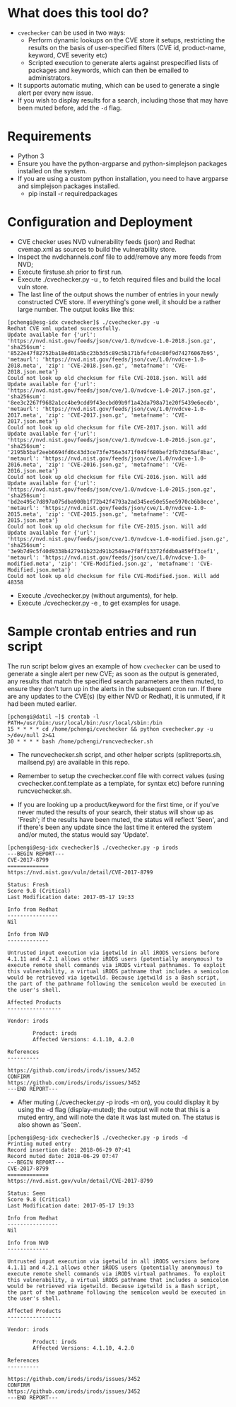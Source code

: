 # What does this tool do?

- `cvechecker` can be used in two ways:
    - Perform dynamic lookups on the CVE store it setups, restricting the results on the basis of user-specified filters (CVE id, product-name, keyword, CVE severity etc)
    - Scripted execution to generate alerts against prespecified lists of packages and keywords, which can then be emailed to administrators.
- It supports automatic muting, which can be used to generate a single alert per every new issue.
- If you wish to display results for a search, including those that may have been muted before, add the `-d` flag.

# Requirements

- Python 3
- Ensure you have the python-argparse and python-simplejson packages installed on the system.
- If you are using a custom python installation, you need to have argparse and simplejson packages installed.
    - pip install -r requiredpackages

# Configuration and Deployment

- CVE checker uses NVD vulnerability feeds (json) and Redhat cvemap.xml as sources to build the vulnerability store.
- Inspect the nvdchannels.conf file to add/remove any more feeds from NVD;
- Execute firstuse.sh prior to first run.
- Execute ./cvechecker.py -u , to fetch required files and build the local vuln store.
- The last line of the output shows the number of entries in your newly constructed CVE store. If everything's gone well, it should be a rather large number. The output looks like this:

```
[pchengi@esg-idx cvechecker]$ ./cvechecker.py -u
Redhat CVE xml updated successfully.
Update available for {'url': 'https://nvd.nist.gov/feeds/json/cve/1.0/nvdcve-1.0-2018.json.gz', 'sha256sum': '8522e47f82752ba18ed01a5bc23b3d5c89c5b171bfefc04c80f9d74276067b95', 'metaurl': 'https://nvd.nist.gov/feeds/json/cve/1.0/nvdcve-1.0-2018.meta', 'zip': 'CVE-2018.json.gz', 'metafname': 'CVE-2018.json.meta'}
Could not look up old checksum for file CVE-2018.json. Will add
Update available for {'url': 'https://nvd.nist.gov/feeds/json/cve/1.0/nvdcve-1.0-2017.json.gz', 'sha256sum': '8ee3c2267f9682a1cc4be9cdd9f43ecbd09b9f1a42da798a71e20f5439e6ecdb', 'metaurl': 'https://nvd.nist.gov/feeds/json/cve/1.0/nvdcve-1.0-2017.meta', 'zip': 'CVE-2017.json.gz', 'metafname': 'CVE-2017.json.meta'}
Could not look up old checksum for file CVE-2017.json. Will add
Update available for {'url': 'https://nvd.nist.gov/feeds/json/cve/1.0/nvdcve-1.0-2016.json.gz', 'sha256sum': '2195b5baf2eeb6694fd6c43d3ce73fe756e3471f049f680bef2fb7d365af8bac', 'metaurl': 'https://nvd.nist.gov/feeds/json/cve/1.0/nvdcve-1.0-2016.meta', 'zip': 'CVE-2016.json.gz', 'metafname': 'CVE-2016.json.meta'}
Could not look up old checksum for file CVE-2016.json. Will add
Update available for {'url': 'https://nvd.nist.gov/feeds/json/cve/1.0/nvdcve-1.0-2015.json.gz', 'sha256sum': 'bd2e495c7d897a075dba900b1f72b42f4793a2ad345ee50e55ee5970cb6b8ece', 'metaurl': 'https://nvd.nist.gov/feeds/json/cve/1.0/nvdcve-1.0-2015.meta', 'zip': 'CVE-2015.json.gz', 'metafname': 'CVE-2015.json.meta'}
Could not look up old checksum for file CVE-2015.json. Will add
Update available for {'url': 'https://nvd.nist.gov/feeds/json/cve/1.0/nvdcve-1.0-modified.json.gz', 'sha256sum': '3e9b7d9c5f40d9338b427941b232d91b2549ae7f8ff13372fddb0a859ff3cef1', 'metaurl': 'https://nvd.nist.gov/feeds/json/cve/1.0/nvdcve-1.0-modified.meta', 'zip': 'CVE-Modified.json.gz', 'metafname': 'CVE-Modified.json.meta'}
Could not look up old checksum for file CVE-Modified.json. Will add
48358
```
- Execute ./cvechecker.py (without arguments), for help.
- Execute ./cvechecker.py -e , to get examples for usage.

# Sample crontab entries and run script

The run script below gives an example of how `cvechecker` can be used to generate a single alert per new CVE; as soon as the output is generated, any results that match the specified search parameters are then muted, to ensure they don't turn up in the alerts in the subsequent cron run. If there are any updates to the CVE(s) (by either NVD or Redhat), it is unmuted, if it had been muted earlier.

```
[pchengi@datil ~]$ crontab -l
PATH=/usr/bin:/usr/local/bin:/usr/local/sbin:/bin
15 * * * * cd /home/pchengi/cvechecker && python cvechecker.py -u >/dev/null 2>&1
30 * * * * bash /home/pchengi/runcvechecker.sh
```
- The runcvechecker.sh script, and other helper scripts (splitreports.sh, mailsend.py) are available in this repo.
- Remember to setup the cvechecker.conf file with correct values (using cvechecker.conf.template as a template, for syntax etc) before running runcvechecker.sh.

- If you are looking up a product/keyword for the first time, or if you've never muted the results of your search, their status will show up as 'Fresh'; if the results have been muted, the status will reflect 'Seen', and if there's been any update since the last time it entered the system and/or muted, the status would say 'Update'.
```
[pchengi@esg-idx cvechecker]$ ./cvechecker.py -p irods
---BEGIN REPORT---
CVE-2017-8799
=============
https://nvd.nist.gov/vuln/detail/CVE-2017-8799

Status: Fresh
Score 9.8 (Critical)
Last Modification date: 2017-05-17 19:33

Info from Redhat
----------------
Nil

Info from NVD
-------------

Untrusted input execution via igetwild in all iRODS versions before 4.1.11 and 4.2.1 allows other iRODS users (potentially anonymous) to execute remote shell commands via iRODS virtual pathnames. To exploit this vulnerability, a virtual iRODS pathname that includes a semicolon would be retrieved via igetwild. Because igetwild is a Bash script, the part of the pathname following the semicolon would be executed in the user's shell.

Affected Products
-----------------

Vendor: irods

        Product: irods
        Affected Versions: 4.1.10, 4.2.0

References
----------

https://github.com/irods/irods/issues/3452    
CONFIRM    
https://github.com/irods/irods/issues/3452    
---END REPORT---
```

- After muting (./cvechecker.py -p irods -m on), you could display it by using the -d flag (display-muted); the output will note that this is a muted entry, and will note the date it was last muted on. The status is also shown as 'Seen'.

```
[pchengi@esg-idx cvechecker]$ ./cvechecker.py -p irods -d
Printing muted entry
Record insertion date: 2018-06-29 07:41
Record muted date: 2018-06-29 07:47
---BEGIN REPORT---
CVE-2017-8799
=============
https://nvd.nist.gov/vuln/detail/CVE-2017-8799

Status: Seen
Score 9.8 (Critical)
Last Modification date: 2017-05-17 19:33

Info from Redhat
----------------
Nil

Info from NVD
-------------

Untrusted input execution via igetwild in all iRODS versions before 4.1.11 and 4.2.1 allows other iRODS users (potentially anonymous) to execute remote shell commands via iRODS virtual pathnames. To exploit this vulnerability, a virtual iRODS pathname that includes a semicolon would be retrieved via igetwild. Because igetwild is a Bash script, the part of the pathname following the semicolon would be executed in the user's shell.

Affected Products
-----------------

Vendor: irods

        Product: irods
        Affected Versions: 4.1.10, 4.2.0

References
----------

https://github.com/irods/irods/issues/3452    
CONFIRM    
https://github.com/irods/irods/issues/3452    
---END REPORT---
```
